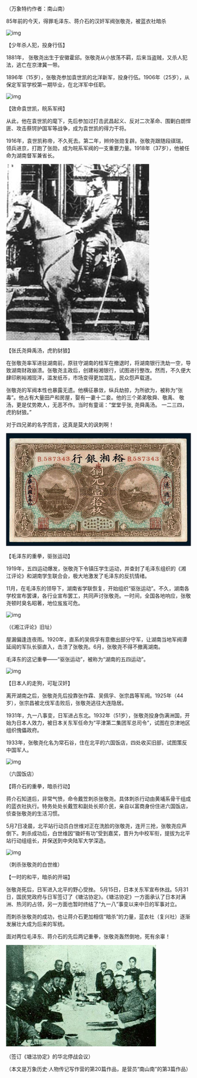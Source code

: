 （万象特约作者：南山南）

85年前的今天，得罪毛泽东、蒋介石的汉奸军阀张敬尧，被蓝衣社暗杀

![img](https://qqadapt.qpic.cn/txdocpic/0/43ca0e313870f42dec116040fbb12ff1/0)

【少年杀人犯，投身行伍】

1881年， 张敬尧出生于安徽霍邱。张敬尧从小放荡不羁，后来当盗贼，又杀人犯法，逃亡在京津冀一带。

1896年（15岁），张敬尧参加袁世凯的北洋新军，投身行伍。1906年（25岁），从保定军官学校第一期毕业，在北洋军中任职。

![img](https://qqadapt.qpic.cn/txdocpic/0/44c4d5f076bce049bbce8973e72c939d/0)

【效命袁世凯，皖系军阀】

从此，他在袁世凯的麾下，先后参加过打击武昌起义、反对二次革命、围剿白朗悍匪、攻击蔡锷护国军等战争，成为袁世凯的得力干将。

1916年，袁世凯称帝，不久死去。第二年，辫帅张勋复辟。张敬尧跟随段祺瑞，领兵进京，打跑了张勋，成为皖系军阀的一支重要力量。1918年（37岁），他被任命为湖南督军兼省长。

![张敬尧](张敬尧.jpeg)

【张氏尧舜禹汤，虎豹豺狼】

在张敬尧率军进驻湖南前，原驻守湖南的桂军在撤退时，将湖南银行洗劫一空，导致湖南财政崩溃。张敬尧主政后，创建裕湘银行，试图进行整改。然而，不久便大肆印刷裕湘现洋，滥发纸币，市场变得更加混乱，民众怨声载道。

张敬尧的军阀本性也暴露无遗。他横征暴敛，纵兵劫掠，为所欲为，被称为“张毒”。他占有大量田产和房屋，娶有一妻十二妾。他的三个弟弟敬舜、敬禹、 敬汤，更是仗势欺人，无恶不作。当时有童谣：“堂堂乎张, 尧舜禹汤。 一二三四，虎豹豺狼。”

对于四兄弟的名字而言，这真是莫大的讽刺啊！

![裕湘银行铜元票](裕湘银行铜元票.jpeg)

【毛泽东的重拳，驱张运动】

1919年，五四运动爆发，张敬尧下令镇压学生运动，并查封了毛泽东组织的《湘江评论》和湖南学生联合会，极大地激发了毛泽东的反抗情绪。

11月，在毛泽东的领导下，湖南省学联恢复，开始组织“驱张运动”。不久，湖南各学校宣布罢课，各行业宣布罢工，共同声讨张敬尧。一时间，全国各地响应，张敬尧顿时臭名昭著，地位岌岌可危。

![img](https://qqadapt.qpic.cn/txdocpic/0/cb225782db5757877124a0aca4a311df/0)

（《湘江评论》旧址）

屋漏偏逢连夜雨。1920年，直系的吴佩孚有意撤出部分守军，让湖南当地军阀谭延闿的军队长驱直入，击溃了张敬尧。6月，张敬尧不得不撤离湖南。

毛泽东的这记重拳——“驱张运动”，被称为“湖南的五四运动”。

![img](https://qqadapt.qpic.cn/txdocpic/0/c3a5e5e7a227a3e3372b40d5661bbba2/0)



【日本人的走狗，可耻汉奸】

离开湖南之后，张敬尧先后投靠张作霖、吴佩孚、张宗昌等军阀。1925年（44岁），张宗昌被北伐军击败后，张敬尧逃往大连隐居。

1931年，九一八事变，日军进占东北。1932年（51岁），张敬尧投身伪满洲国，开始为日本人效力，被日本关东军任命为“平津第二集团军总司令”，试图在京津地区组织傀儡政府。

1933年，张敬尧化名为常石谷，住在北平的六国饭店，四处收买旧部，试图策反中国军人。

![img](https://qqadapt.qpic.cn/txdocpic/0/689036819a10b4c7da18dc72d42fb3d4/0)

（六国饭店）

【蒋介石的重拳，暗杀行动】

蒋介石知道后，非常气愤，命令戴笠刺杀张敬尧。具体刺杀行动由黄埔系骨干组成的蓝衣社执行。特务处处长戴笠和副处长郑介民，亲自以富商身份住进六国饭店，侦查张敬尧的生活习惯。

5月7日凌晨，北平站行动员白世维对正在洗脸的张敬尧，连开三抢，张敬尧应声倒下。刺杀成功后，白世维因“锄奸有功”受到嘉奖，晋升为中校军衔，提拔为北平站行动组组长，并保送到中央陆军大学深造。

![img](https://qqadapt.qpic.cn/txdocpic/0/d5d21b9cd2253f26fe7f5a6ae46f3457/0) 

（刺杀张敬尧的白世维）

【一时的和平，暗杀的开端】

张敬尧死后，日军进入北平的野心受挫。 5月15日，日本关东军宣布休战。5月31日，国民党政府与日军签订了《塘沽协定》。《塘沽协定》一方面承认了日本对满洲、热河的占领，另一方面也暂时终结了“九一八”事变以来中日的军事对立。

而刺杀张敬尧的成功，也让蒋介石更加相信“暗杀”的力量，蓝衣社（复兴社）逐渐发展壮大成为后来的军统。

面对两位毛泽东、蒋介石的先后两记重拳，张敬尧轰然倒地，死有余辜！

![签订《塘沽协定》的"华北停战会议"](签订《塘沽协定》的"华北停战会议".jpg)

（签订《塘沽协定》的华北停战会议）

（本文是万象历史·人物传记写作营的第20篇作品，是营员“南山南”的第3篇作品）